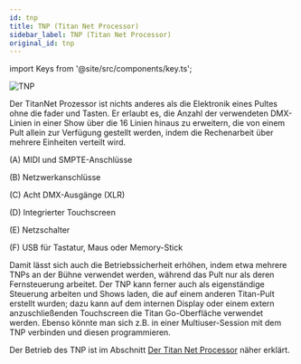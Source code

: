```yaml
---
id: tnp
title: TNP (Titan Net Processor)
sidebar_label: TNP (Titan Net Processor)
original_id: tnp
---
```


import Keys from '@site/src/components/key.ts';

![TNP](/docs/images/TNP.png)

Der TitanNet Prozessor ist nichts anderes als die Elektronik eines
Pultes ohne die fader und Tasten. Er erlaubt es, die Anzahl der
verwendeten DMX-Linien in einer Show über die 16 Linien hinaus zu
erweitern, die von einem Pult allein zur Verfügung gestellt werden,
indem die Rechenarbeit über mehrere Einheiten verteilt wird.

\(A\) MIDI und SMPTE-Anschlüsse

\(B\) Netzwerkanschlüsse

\(C\) Acht DMX-Ausgänge (XLR)

\(D\) Integrierter Touchscreen

\(E\) Netzschalter

\(F\) USB für Tastatur, Maus oder Memory-Stick

Damit lässt sich auch die Betriebssicherheit erhöhen, indem etwa mehrere
TNPs an der Bühne verwendet werden, während das Pult nur als deren
Fernsteuerung arbeitet. Der TNP kann ferner auch als eigenständige
Steuerung arbeiten und Shows laden, die auf einem anderen Titan-Pult
erstellt wurden; dazu kann auf dem internen Display oder einem extern
anzuschließenden Touchscreen die Titan Go-Oberfläche verwendet werden.
Ebenso könnte man sich z.B. in einer Multiuser-Session mit dem TNP
verbinden und diesen programmieren.

Der Betrieb des TNP ist im Abschnitt [Der Titan Net Processor](../titan-net.md) näher erklärt.